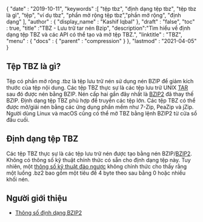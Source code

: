 {
  "date" : "2019-10-11",
  "keywords" :[ "tệp tbz", "định dạng tệp tbz", "tệp tbz là gì", "tệp", "ví dụ tbz", "phần mở rộng tệp tbz","phần mở rộng", "định dạng" ],
  "author" : {
    "display_name" : "Kashif Iqbal"
},
  "draft" : "false",
  "toc" : true,
  "title" :"TBZ - Lưu trữ tar nén Bzip",
  "description":"Tìm hiểu về định dạng tệp TBZ và các API có thể tạo và mở tệp TBZ.",
  "linktitle" : "TBZ",
  "menu" : {
    "docs" : {
      "parent" : "compression"
}
},
  "lastmod" : "2021-04-05"
}

## Tệp TBZ là gì?

Tệp có phần mở rộng .tbz là tệp lưu trữ nén sử dụng nén BZIP để giảm kích thước của tệp nội dung. Các tệp TBZ thực sự là các tệp lưu trữ UNIX [TAR](/vi/compression/tar/) sau đó được nén bằng BZIP. Nén cấp hai gần đây nhất là [BZIP2](/vi/compression/bz2/) đã thay thế BZIP. Định dạng tệp TBZ phù hợp để truyền các tệp lớn. Các tệp TBZ có thể được mở/giải nén bằng các ứng dụng phần mềm như 7-Zip, PeaZip và jZip. Người dùng Linux và macOS cũng có thể mở TBZ bằng lệnh BZIP2 từ cửa sổ đầu cuối.

## Định dạng tệp TBZ

Các tệp TBZ thực sự là các tệp lưu trữ nén được tạo bằng nén BZIP/[BZIP2](/vi/compression/bz2/). Không có thông số kỹ thuật chính thức có sẵn cho định dạng tệp này. Tuy nhiên, một [thông số kỹ thuật đảo ngược](https://github.com/dsnet/compress/blob/master/doc/bzip2-format.pdf) không chính thức cho thấy rằng một luồng .bz2 bao gồm một tiêu đề 4 byte theo sau bằng 0 hoặc nhiều khối nén.

## Người giới thiệu ##

* [Thông số định dạng BZIP2](https://github.com/dsnet/compress/blob/master/doc/bzip2-format.pdf)

